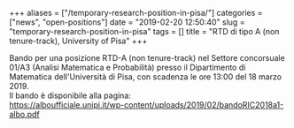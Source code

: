 +++
aliases = ["/temporary-research-position-in-pisa/"]
categories = ["news", "open-positions"]
date = "2019-02-20 12:50:40"
slug = "temporary-research-position-in-pisa"
tags = []
title = "RTD di tipo A (non tenure-track), University of Pisa"
+++

Bando per una posizione RTD-A (non tenure-track) nel Settore concorsuale
01/A3 (Analisi Matematica e Probabilità) presso il Dipartimento di
Matematica dell'Università di Pisa, con scadenza le ore 13:00 del 18
marzo 2019.  
Il bando è disponibile alla pagina:  
<https://alboufficiale.unipi.it/wp-content/uploads/2019/02/bandoRIC2018a1-albo.pdf>
